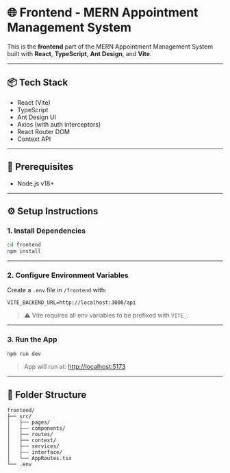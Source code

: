# 🌐 Frontend - MERN Appointment Management System

This is the **frontend** part of the MERN Appointment Management System built with **React**, **TypeScript**, **Ant Design**, and **Vite**.

---

## 📦 Tech Stack

- React (Vite)
- TypeScript
- Ant Design UI
- Axios (with auth interceptors)
- React Router DOM
- Context API

---

## 🔧 Prerequisites

- Node.js v18+

---

## ⚙️ Setup Instructions

### 1. Install Dependencies

```bash
cd frontend
npm install
```

---

### 2. Configure Environment Variables

Create a `.env` file in `/frontend` with:

```env
VITE_BACKEND_URL=http://localhost:3000/api
```

> ⚠️ Vite requires all env variables to be prefixed with `VITE_`.

---

### 3. Run the App

```bash
npm run dev
```

> App will run at: [http://localhost:5173](http://localhost:5173)

---

## 📁 Folder Structure

```
frontend/
├── src/
│   ├── pages/
│   ├── components/
│   ├── routes/
│   ├── context/
│   ├── services/
│   ├── interface/
│   └── AppRoutes.tsx
└── .env
```
